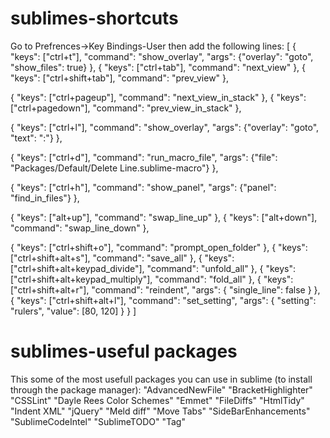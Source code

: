 sublimes-shortcuts
==================
Go to Prefrences->Key Bindings-User then add the following lines:
[
{ "keys": ["ctrl+t"], "command": "show_overlay", "args": {"overlay": "goto", "show_files": true} },
{ "keys": ["ctrl+tab"], "command": "next_view" },
{ "keys": ["ctrl+shift+tab"], "command": "prev_view" },

{ "keys": ["ctrl+pageup"], "command": "next_view_in_stack" },
{ "keys": ["ctrl+pagedown"], "command": "prev_view_in_stack" },

{ "keys": ["ctrl+l"], "command": "show_overlay", "args": {"overlay": "goto", "text": ":"} },

{ "keys": ["ctrl+d"], "command": "run_macro_file", "args": {"file": "Packages/Default/Delete Line.sublime-macro"} },

{ "keys": ["ctrl+h"], "command": "show_panel", "args": {"panel": "find_in_files"} },

{ "keys": ["alt+up"], "command": "swap_line_up" },
{ "keys": ["alt+down"], "command": "swap_line_down" },

{ "keys": ["ctrl+shift+o"], "command": "prompt_open_folder" },
{ "keys": ["ctrl+shift+alt+s"], "command": "save_all" },
{ "keys": ["ctrl+shift+alt+keypad_divide"], "command": "unfold_all" },
{ "keys": ["ctrl+shift+alt+keypad_multiply"], "command": "fold_all" },
{ "keys": ["ctrl+shift+alt+r"], "command": "reindent", "args": { "single_line": false } },
{ "keys": ["ctrl+shift+alt+l"], "command": "set_setting", "args": { "setting": "rulers", "value": [80, 120] }	}
]


sublimes-useful packages
==================
This some of the most usefull packages you can use in sublime (to install through the package manager):
"AdvancedNewFile"
"BracketHighlighter"
"CSSLint"
"Dayle Rees Color Schemes"
"Emmet"
"FileDiffs"
"HtmlTidy"
"Indent XML"
"jQuery"
"Meld diff"
"Move Tabs"
"SideBarEnhancements"
"SublimeCodeIntel"
"SublimeTODO"
"Tag"